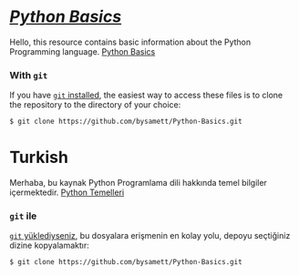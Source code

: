 #  [*Python Basics*](https://github.com/bysamett/Python-Basics.git) 

Hello, this resource contains basic information about the Python Programming language. [Python Basics](https://github.com/bysamett/Python-Basics) 

### With `git`

If you have [`git` installed](https://github.com/bysamett/Python-Basics), the easiest way to access these files is to clone the repository to the directory of your choice:

```console
$ git clone https://github.com/bysamett/Python-Basics.git
```


# Turkish

Merhaba, bu kaynak Python Programlama dili hakkında temel bilgiler içermektedir. [Python Temelleri](https://github.com/bysamett/Python-Basics)

### `git` ile

[`git` yüklediyseniz](https://github.com/bysamett/Python-Basics), bu dosyalara erişmenin en kolay yolu, depoyu seçtiğiniz dizine kopyalamaktır:

```console
$ git clone https://github.com/bysamett/Python-Basics.git
```
